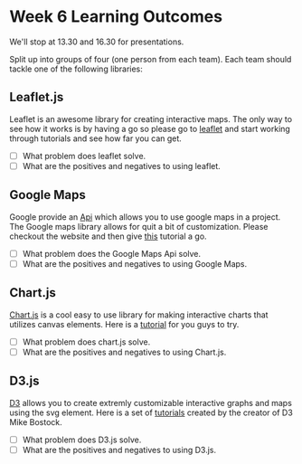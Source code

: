 # Week 6 Learning Outcomes

We'll stop at 13.30 and 16.30 for presentations.

Split up into groups of four (one person from each team). Each team should tackle one of the following libraries:

## Leaflet.js

Leaflet is an awesome library for creating interactive maps. The only way to see how it works is by having a go so please go to [leaflet](http://leafletjs.com/examples.html) and start working through tutorials and see how far you can get.

* [ ] What problem does leaflet solve.
* [ ] What are the positives and negatives to using leaflet.

## Google Maps

Google provide an [Api](https://developers.google.com/maps/?hl=en) which allows you to use google maps in a project. The Google maps library allows for quit a bit of customization.
Please checkout the website and then give [this](http://www.w3schools.com/googleapi/) tutorial a go.

* [ ] What problem does the Google Maps Api solve.
* [ ] What are the positives and negatives to using Google Maps.

## Chart.js

[Chart.js](http://www.chartjs.org/) is a cool easy to use library for making interactive charts that utilizes canvas elements. Here is a [tutorial](http://webdesign.tutsplus.com/tutorials/build-a-dynamic-dashboard-with-chartjs--webdesign-14363) for you guys to try.

* [ ] What problem does chart.js solve.
* [ ] What are the positives and negatives to using Chart.js.

## D3.js

[D3](http://d3js.org/) allows you to create extremly customizable interactive graphs and maps using the svg element. Here is a set of [tutorials](https://github.com/mbostock/d3/wiki/Tutorials) created by the creator of D3 Mike Bostock.

* [ ] What problem does D3.js solve.
* [ ] What are the positives and negatives to using D3.js.
